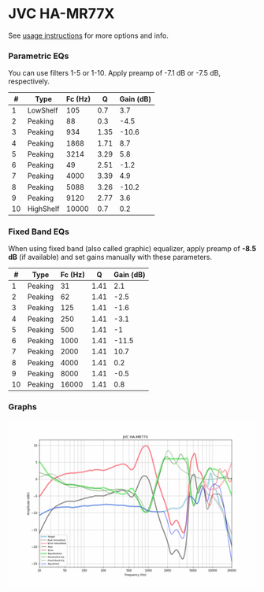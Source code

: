 # JVC HA-MR77X
See [usage instructions](https://github.com/jaakkopasanen/AutoEq#usage) for more options and info.

### Parametric EQs
You can use filters 1-5 or 1-10. Apply preamp of -7.1 dB or -7.5 dB, respectively.

|   # | Type      |   Fc (Hz) |    Q |   Gain (dB) |
|-----|-----------|-----------|------|-------------|
|   1 | LowShelf  |       105 | 0.7  |         3.7 |
|   2 | Peaking   |        88 | 0.3  |        -4.5 |
|   3 | Peaking   |       934 | 1.35 |       -10.6 |
|   4 | Peaking   |      1868 | 1.71 |         8.7 |
|   5 | Peaking   |      3214 | 3.29 |         5.8 |
|   6 | Peaking   |        49 | 2.51 |        -1.2 |
|   7 | Peaking   |      4000 | 3.39 |         4.9 |
|   8 | Peaking   |      5088 | 3.26 |       -10.2 |
|   9 | Peaking   |      9120 | 2.77 |         3.6 |
|  10 | HighShelf |     10000 | 0.7  |         0.2 |

### Fixed Band EQs
When using fixed band (also called graphic) equalizer, apply preamp of **-8.5 dB** (if available) and set gains manually with these parameters.

|   # | Type    |   Fc (Hz) |    Q |   Gain (dB) |
|-----|---------|-----------|------|-------------|
|   1 | Peaking |        31 | 1.41 |         2.1 |
|   2 | Peaking |        62 | 1.41 |        -2.5 |
|   3 | Peaking |       125 | 1.41 |        -1.6 |
|   4 | Peaking |       250 | 1.41 |        -3.1 |
|   5 | Peaking |       500 | 1.41 |        -1   |
|   6 | Peaking |      1000 | 1.41 |       -11.5 |
|   7 | Peaking |      2000 | 1.41 |        10.7 |
|   8 | Peaking |      4000 | 1.41 |         0.2 |
|   9 | Peaking |      8000 | 1.41 |        -0.5 |
|  10 | Peaking |     16000 | 1.41 |         0.8 |

### Graphs
![](./JVC%20HA-MR77X.png)
